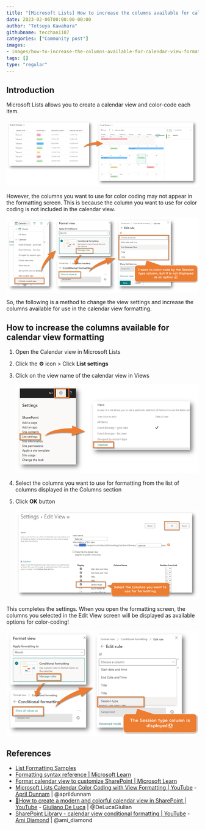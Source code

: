 ```yaml
---
title: "[Microsoft Lists] How to increase the columns available for calendar view formatting"
date: 2023-02-06T00:00:00-00:00
author: "Tetsuya Kawahara"
githubname: tecchan1107
categories: ["Community post"]
images:
- images/how-to-increase-the-columns-available-for-calendar-view-formatting.png
tags: []
type: "regular"
---
```


## Introduction

Microsoft Lists allows you to create a calendar view and color-code each item.

![screenshot of the calendar view](./images/calendar-view.png)

However, the columns you want to use for color coding may not appear in the formatting screen. This is because the column you want to use for color coding is not included in the calendar view.

![formatting screen before setting view settings](./images/formatting-screen-before-setting-view-settings.png)

So, the following is a method to change the view settings and increase the columns available for use in the calendar view formatting.

## How to increase the columns available for calendar view formatting

1. Open the Calendar view in Microsoft Lists
2. Click the **⚙** icon > Click **List settings**
3. Click on the view name of the calendar view in Views

    ![list settings screen](./images/list-settings-screen.png)

4. Select the columns you want to use for formatting from the list of columns displayed in the Columns section
5. Click **OK** button

    ![edit view screen](./images/edit-view-screen.png)

This completes the settings. When you open the formatting screen, the columns you selected in the Edit View screen will be displayed as available options for color-coding!

![formatting screen after setting view settings](./images/formatting-screen-after-setting-view-settings.png)

## References

- [List Formatting Samples](https://pnp.github.io/List-Formatting/)
- [Formatting syntax reference | Microsoft Learn](https://learn.microsoft.com/sharepoint/dev/declarative-customization/formatting-syntax-reference)
- [Format calendar view to customize SharePoint | Microsoft Learn](https://learn.microsoft.com/sharepoint/dev/declarative-customization/view-calendar-formatting)
- [Microsoft Lists Calendar Color Coding with View Formatting | YouTube](https://www.youtube.com/watch?v=QkHQs1HX-eE) - [April Dunnam](https://twitter.com/aprildunnam) | @aprildunnam
- [📆How to create a modern and colorful calendar view in SharePoint | YouTube](https://www.youtube.com/watch?v=q-8BzgXEwGk) - [Giuliano De Luca](https://twitter.com/DeLucaGiulian) | @DeLucaGiulian
- [SharePoint Library - calendar view conditional formatting | YouTube](https://www.youtube.com/watch?v=CWS8bMoYTys) - [Ami Diamond](https://twitter.com/ami_diamond) | @ami_diamond